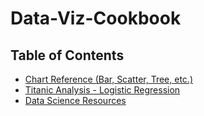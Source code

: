 # Data-Viz-Cookbook

## Table of Contents 
* [Chart Reference (Bar, Scatter, Tree, etc.)](Plot_Assortment.md)
* [Titanic Analysis - Logistic Regression](Titanic.md)
* [Data Science Resources](Resources.md)
